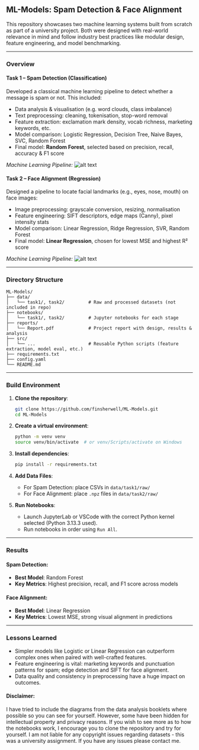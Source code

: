 ## ML-Models: Spam Detection & Face Alignment
This repository showcases two machine learning systems built from scratch as part of a university project. Both were designed with real-world relevance in mind and follow industry best practices like modular design, feature engineering, and model benchmarking.

---

### Overview

#### Task 1 – Spam Detection (Classification)
Developed a classical machine learning pipeline to detect whether a message is spam or not. This included:

- Data analysis & visualisation (e.g. word clouds, class imbalance)
- Text preprocessing: cleaning, tokenisation, stop-word removal
- Feature extraction: exclamation mark density, vocab richness, marketing keywords, etc.
- Model comparison: Logistic Regression, Decision Tree, Naive Bayes, SVC, Random Forest
- Final model: **Random Forest**, selected based on precision, recall, accuracy & F1 score

*Machine Learning Pipeline:*
![alt text](https://github.com/finsherwell/ML-Models/blob/docs/flowcharts/spam_detection_design.PNG "Spam Detection Design Pipeline")

#### Task 2 – Face Alignment (Regression)
Designed a pipeline to locate facial landmarks (e.g., eyes, nose, mouth) on face images:

- Image preprocessing: grayscale conversion, resizing, normalisation
- Feature engineering: SIFT descriptors, edge maps (Canny), pixel intensity stats
- Model comparison: Linear Regression, Ridge Regression, SVR, Random Forest
- Final model: **Linear Regression**, chosen for lowest MSE and highest R² score

*Machine Learning Pipeline:*
![alt text](https://github.com/finsherwell/ML-Models/blob/docs/flowcharts/face_alignment_design.PNG "Face Alignment Design Pipeline")

---

### Directory Structure
```
ML-Models/
├── data/
│   └── task1/, task2/         # Raw and processed datasets (not included in repo)
├── notebooks/
│   └── task1/, task2/         # Jupyter notebooks for each stage
├── reports/
│   └── Report.pdf             # Project report with design, results & analysis
├── src/
│   └── ...                    # Reusable Python scripts (feature extraction, model eval, etc.)
├── requirements.txt
├── config.yaml
└── README.md
```

---

### Build Environment

1. **Clone the repository**:
   ```bash
   git clone https://github.com/finsherwell/ML-Models.git
   cd ML-Models
   ```

2. **Create a virtual environment**:
   ```bash
   python -m venv venv
   source venv/bin/activate  # or venv/Scripts/activate on Windows
   ```

3. **Install dependencies**:
   ```bash
   pip install -r requirements.txt
   ```

4. **Add Data Files**:
   - For Spam Detection: place CSVs in `data/task1/raw/`
   - For Face Alignment: place `.npz` files in `data/task2/raw/`

5. **Run Notebooks**:
   - Launch JupyterLab or VSCode with the correct Python kernel selected (Python 3.13.3 used).
   - Run notebooks in order using `Run All`.

---

### Results

#### Spam Detection:
- **Best Model**: Random Forest
- **Key Metrics**: Highest precision, recall, and F1 score across models

#### Face Alignment:
- **Best Model**: Linear Regression
- **Key Metrics**: Lowest MSE, strong visual alignment in predictions

---

### Lessons Learned
- Simpler models like Logistic or Linear Regression can outperform complex ones when paired with well-crafted features.
- Feature engineering is vital: marketing keywords and punctuation patterns for spam; edge detection and SIFT for face alignment.
- Data quality and consistency in preprocessing have a huge impact on outcomes.

#### Disclaimer:
I have tried to include the diagrams from the data analysis booklets where possible so you can see for yourself. However, some have been hidden for intellectual property and privacy reasons. If you wish to see more as to how the notebooks work, I encourage you to clone the repository and try for yourself. I am not liable for any copyright issues regarding datasets - this was a university assignment. If you have any issues please contact me.
